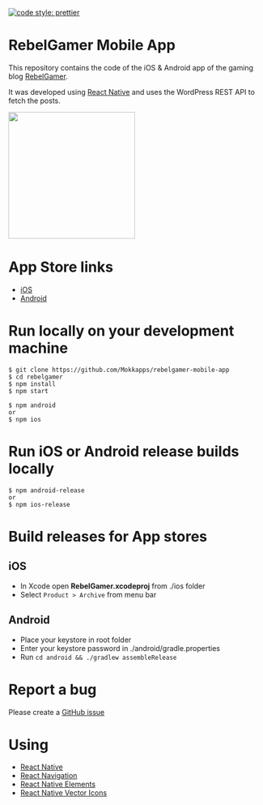 <p>
  <a href="#badge">
    <img alt="code style: prettier" src="https://img.shields.io/badge/code_style-prettier-ff69b4.svg?style=flat-square">
  </a>
</p>

# RebelGamer Mobile App

This repository contains the code of the iOS & Android app of the gaming blog [RebelGamer](https://www.rebelgamer.de).

It was developed using [React Native](https://facebook.github.io/react-native/) and uses the WordPress REST API to fetch the posts.

<img src="https://res.cloudinary.com/dvw7amyb4/image/upload/v1554747855/RebelGamer_iOS_Screenshot.png" width="250">

# App Store links

* [iOS](https://itunes.apple.com/de/app/rebelgamer-news-fur-gamer/id1187403828)
* [Android](https://play.google.com/store/apps/details?id=de.rebelgamer.RebelGamerRSS)

# Run locally on your development machine

```
$ git clone https://github.com/Mokkapps/rebelgamer-mobile-app
$ cd rebelgamer
$ npm install
$ npm start

$ npm android
or
$ npm ios
```

# Run iOS or Android release builds locally

```
$ npm android-release
or
$ npm ios-release
```

# Build releases for App stores

## iOS
* In Xcode open __RebelGamer.xcodeproj__ from ./ios folder 
* Select ```Product > Archive``` from menu bar

## Android
* Place your keystore in root folder
* Enter your keystore password in ./android/gradle.properties
* Run ```cd android && ./gradlew assembleRelease```

# Report a bug
Please create a [GitHub issue](https://github.com/MrMojo86/RebelGamer/issues)

# Using
* [React Native](https://facebook.github.io/react-native/)
* [React Navigation](https://reactnavigation.org/)
* [React Native Elements ](https://react-native-training.github.io/react-native-elements/)
* [React Native Vector Icons](https://github.com/oblador/react-native-vector-icons)
